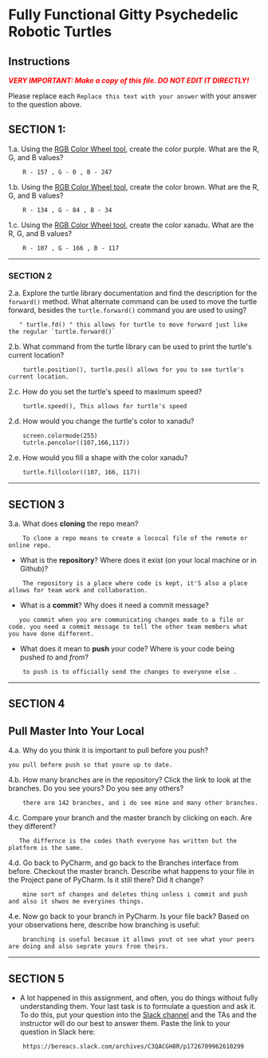 # Fully Functional Gitty Psychedelic Robotic Turtles

## Instructions

**_<span style="color:red">
    VERY IMPORTANT: Make a copy of this file. DO NOT EDIT IT DIRECTLY!
</span>_**

Please replace each `Replace this text with your answer` 
with your answer to the question above.

## SECTION 1: 

1.a. Using the [RGB Color Wheel tool](https://colorspire.com/rgb-color-wheel/), create the color purple. 
     What are the R, G, and B values?

```
    R - 157 , G - 0 , B - 247
```

1.b. Using the [RGB Color Wheel tool](https://colorspire.com/rgb-color-wheel/), create the color brown. 
     What are the R, G, and B values? 

```
    R - 134 , G - 84 , B - 34
```

1.c. Using the [RGB Color Wheel tool](https://colorspire.com/rgb-color-wheel/), create the color xanadu. 
     What are the R, G, and B values?

```
    R - 107 , G - 166 , B - 117
```

---

### SECTION 2

2.a. Explore the turtle library documentation and find the description for the 
     `forward()` method. What alternate command can be used to move the turtle forward, 
     besides the `turtle.forward()` command you are used to using?

```
   " turtle.fd() " this allows for turtle to move forward just like the regular `turtle.forward()`
```

2.b. What command from the turtle library can be used to print the turtle's current 
   location?
   
```
    turtle.position(), turtle.pos() allows for you to see turtle's current location. 
```

2.c. How do you set the turtle's speed to maximum speed?
   
```
    turtle.speed(), This allows for turtle's speed
```

2.d. How would you change the turtle's color to xanadu? 

```
    screen.colormode(255)
    tutrle.pencolor((107,166,117))
```

2.e. How would you fill a shape with the color xanadu?

```
    turtle.fillcolor((107, 166, 117))
```

---

## SECTION 3

3.a. What does **cloning** the repo mean?

```
    To clone a repo means to create a lococal file of the remote or online repo.
```


- What is the **repository**? Where does it exist (on your local machine or in Github)?

```
    The repository is a place where code is kept, it'S also a place allows for team work and collaboration.
```


- What is a **commit**? Why does it need a commit message?

```
   you commit when you are communicating changes made to a file or code. you need a commit message to tell the other team members what you have done different.
```


- What does it mean to **push** your code? Where is your code being pushed _to_ and _from_?

```
    to push is to officially send the changes to everyone else .
```

---

## SECTION 4

## Pull Master Into Your Local

4.a. Why do you think it is important to pull before you push?

```
you pull before push so that youre up to date.
```

4.b. How many branches are in the repository?
     Click the link to look at the branches. Do you see yours? Do you see any others? 

```
    there are 142 branches, and i do see mine and many other branches.
```


4.c. Compare your branch and the master branch by clicking on each. Are they different?

```
   The differnce is the codes thath everyone has written but the platform is the same.
```


4.d. Go back to PyCharm, and go back to the Branches interface from before. Checkout the 
     master branch.
     Describe what happens to your file in the Project pane of PyCharm. Is it still 
     there? Did it change?

```
    mine sort of changes and deletes thing unless i commit and push and also it shwos me everyines things.
```


4.e. Now go back to your branch in PyCharm. Is your file back? Based on your observations
     here, describe how branching is useful:

```
    branching is useful becasue it allows yout ot see what your peers are doing and also seprate yours from theirs.
```

---

## SECTION 5
- A lot happened in this assignment, and often, you do things without fully 
  understanding them. Your last task is to formulate a question and ask it. 
  To do this, put your question into the [Slack channel](https://bereacs.slack.com/archives/C3QACGH8R) and the TAs and the instructor 
  will do our best to answer them. Paste the link to your question in Slack here:

```
    https://bereacs.slack.com/archives/C3QACGH8R/p1726709962610299
```



